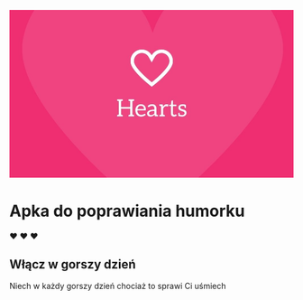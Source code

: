![cover](public/hearts.jpg)

# Apka do poprawiania humorku 


❤️ ❤️ ❤️

## Włącz w gorszy dzień

Niech w każdy gorszy dzień chociaż to sprawi Ci uśmiech


